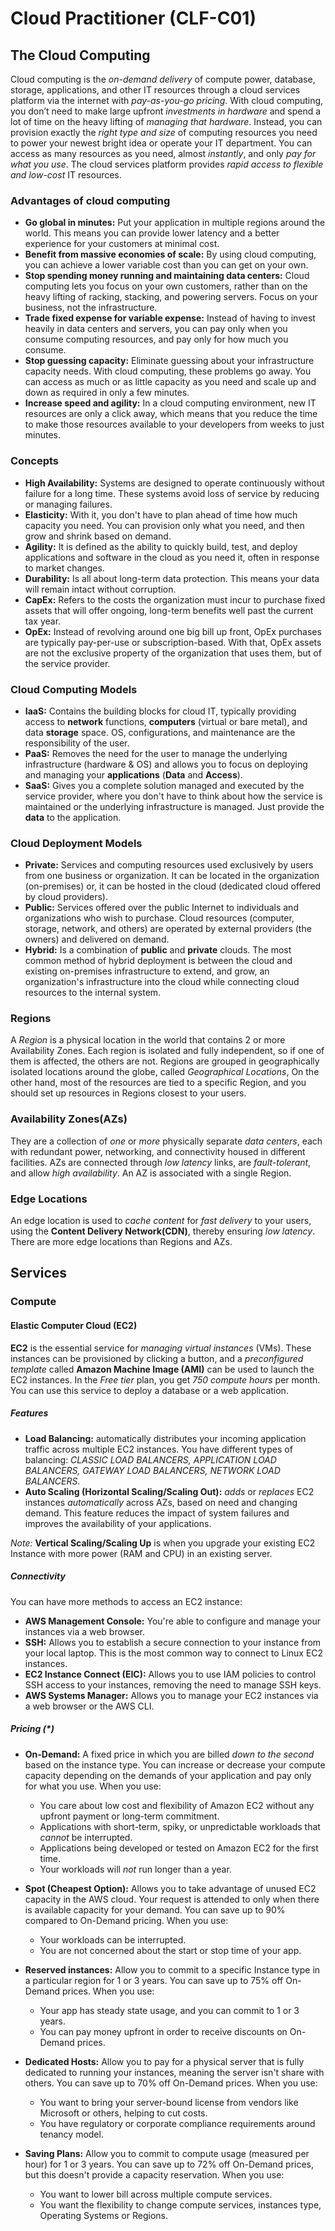 # Cloud Practitioner (CLF-C01)

## The Cloud Computing

Cloud computing is the *on-demand delivery* of compute power, database, storage, applications, and other IT resources through a cloud services platform via the internet with *pay-as-you-go pricing*. With cloud computing, you don’t need to make large upfront *investments in hardware* and spend a lot of time on the heavy lifting of *managing that hardware*. Instead, you can provision exactly the *right type and size* of computing resources you need to power your newest bright idea or operate your IT department. You can access as many resources as you need, almost *instantly*, and only *pay for what you use*. The cloud services platform provides *rapid access to flexible and low-cost* IT resources.

### Advantages of cloud computing

- **Go global in minutes:** Put your application in multiple regions around the world. This means you can provide lower latency and a better experience for your customers at minimal cost.
- **Benefit from massive economies of scale:** By using cloud computing, you can achieve a lower variable cost than you can get on your own.
- **Stop spending money running and maintaining data centers:** Cloud computing lets you focus on your own customers, rather than on the heavy lifting of racking, stacking, and powering servers. Focus on your business, not the infrastructure.
- **Trade fixed expense for variable expense:** Instead of having to invest heavily in data centers and servers, you can pay only when you consume computing resources, and pay only for how much you consume.
- **Stop guessing capacity:** Eliminate guessing about your infrastructure capacity needs. With cloud computing, these problems go away. You can access as much or as little capacity as you need and scale up and down as required in only a few minutes.
- **Increase speed and agility:** In a cloud computing environment, new IT resources are only a click away, which means that you reduce the time to make those resources available to your developers from weeks to just minutes.

### Concepts

- **High Availability:** Systems are designed to operate continuously without failure for a long time. These systems avoid loss of service by reducing or managing failures.
- **Elasticity:** With it, you don't have to plan ahead of time how much capacity you need. You can provision only what you need, and then grow and shrink based on demand.
- **Agility:** It is defined as the ability to quickly build, test, and deploy applications and software in the cloud as you need it, often in response to market changes.
- **Durability:** Is all about long-term data protection. This means your data will remain intact without corruption.
- **CapEx:** Refers to the costs the organization must incur to purchase fixed assets that will offer ongoing, long-term benefits well past the current tax year.
- **OpEx:** Instead of revolving around one big bill up front, OpEx purchases are typically pay-per-use or subscription-based. With that, OpEx assets are not the exclusive property of the organization that uses them, but of the service provider.

### Cloud Computing Models

- **IaaS:** Contains the building blocks for cloud IT, typically providing access to **network** functions, **computers** (virtual or bare metal), and data **storage** space. OS, configurations, and maintenance are the responsibility of the user.
- **PaaS:** Removes the need for the user to manage the underlying infrastructure (hardware & OS) and allows you to focus on deploying and managing your **applications** (**Data** and **Access**).
- **SaaS:** Gives you a complete solution managed and executed by the service provider, where you don't have to think about how the service is maintained or the underlying infrastructure is managed. Just provide the **data** to the application.

### Cloud Deployment Models

- **Private:** Services and computing resources used exclusively by users from one business or organization. It can be located in the organization (on-premises) or, it can be hosted in the cloud (dedicated cloud offered by cloud providers).
- **Public:** Services offered over the public Internet to individuals and organizations who wish to purchase. Cloud resources (computer, storage, network, and others) are operated by external providers (the owners) and delivered on demand.
- **Hybrid:** Is a combination of **public** and **private** clouds. The most common method of hybrid deployment is between the cloud and existing on-premises infrastructure to extend, and grow, an organization's infrastructure into the cloud while connecting cloud resources to the internal system.

### Regions

A *Region* is a physical location in the world that contains 2 or more Availability Zones. Each region is isolated and fully independent, so if one of them is affected, the others are not. Regions are grouped in geographically isolated locations around the globe, called *Geographical Locations*, On the other hand, most of the resources are tied to a specific Region, and you should set up resources in Regions closest to your users.

### Availability Zones(AZs)

They are a collection of *one* or *more* physically separate *data centers*, each with redundant power, networking, and connectivity housed in different facilities. AZs are connected through *low latency* links, are *fault-tolerant*, and allow *high availability*. An AZ is associated with a single Region.

### Edge Locations

An edge location is used to *cache content* for *fast delivery* to your users, using the **Content Delivery Network(CDN)**, thereby ensuring *low latency*. There are more edge locations than Regions and AZs.


## Services

### Compute

#### Elastic Computer Cloud (EC2)

**EC2** is the essential service for *managing virtual instances* (VMs). These instances can be provisioned by clicking a button, and a *preconfigured template* called **Amazon Machine Image (AMI)** can be used to launch the EC2 instances. In the *Free tier* plan, you get *750 compute hours* per month. You can use this service to deploy a database or a web application.

##### Features

- **Load Balancing:** automatically distributes your incoming application traffic across multiple EC2 instances. You have different types of balancing: *CLASSIC LOAD BALANCERS, APPLICATION LOAD BALANCERS, GATEWAY LOAD BALANCERS, NETWORK LOAD BALANCERS*.
- **Auto Scaling (Horizontal Scaling/Scaling Out):** *adds* or *replaces* EC2 instances *automatically* across AZs, based on need and changing demand. This feature reduces the impact of system failures and improves the availability of your applications.

*Note:* **Vertical Scaling/Scaling Up** is when you upgrade your existing EC2 Instance with more power (RAM and CPU) in an existing server.

##### Connectivity

You can have more methods to access an EC2 instance:

- **AWS Management Console:** You're able to configure and manage your instances via a web browser.
- **SSH:** Allows you to establish a secure connection to your instance from your local laptop. This is the most common way to connect to Linux EC2 instances.
- **EC2 Instance Connect (EIC):** Allows you to use IAM policies to control SSH access to your instances, removing the need to manage SSH keys.
- **AWS Systems Manager:** Allows you to manage your EC2 instances via a web browser or the AWS CLI.

##### Pricing (*)
- **On-Demand:** A fixed price in which you are billed *down to the second* based on the instance type. You can increase or decrease your compute capacity depending on the demands of your application and pay only for what you use.
When you use:
  - You care about low cost and flexibility of Amazon EC2 without any upfront payment or long-term commitment.
  - Applications with short-term, spiky, or unpredictable workloads that *cannot* be interrupted.
  - Applications being developed or tested on Amazon EC2 for the first time.
  - Your workloads will *not* run longer than a year.

- **Spot (Cheapest Option):** Allows you to take advantage of unused EC2 capacity in the AWS cloud. Your request is attended to only when there is available capacity for your demand. You can save up to 90% compared to On-Demand pricing.
When you use:
  - Your workloads can be interrupted.
  - You are not concerned about the start or stop time of your app.

- **Reserved instances:** Allow you to commit to a specific Instance type in a particular region for 1 or 3 years. You can save up to 75% off On-Demand prices.
When you use:
	- Your app has steady state usage, and you can commit to 1 or 3 years.
	- You can pay money upfront in order to receive discounts on On-Demand prices.

- **Dedicated Hosts:** Allow you to pay for a physical server that is fully dedicated to running your instances, meaning the server isn't share with others. You can save up to 70% off On-Demand prices.
When you use:
	- You want to bring your server-bound license from vendors like Microsoft or others, helping to cut costs.
	- You have regulatory or corporate compliance requirements around tenancy model.

- **Saving Plans:** Allow you to commit to compute usage (measured per hour) for 1 or 3 years. You can save up to 72% off On-Demand prices, but this doesn't provide a capacity reservation.
When you use:
	- You want to lower bill across multiple compute services.
	- You want the flexibility to change compute services, instances type, Operating Systems or Regions.

